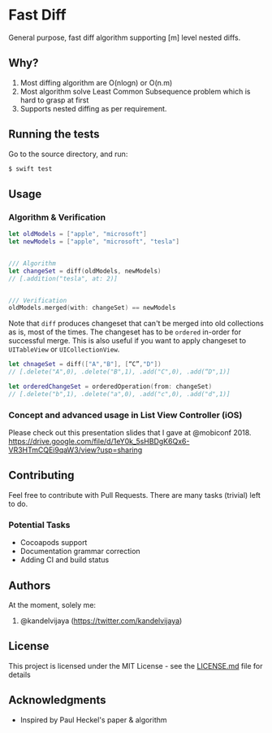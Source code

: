 # Fast Diff

General purpose, fast diff algorithm supporting [m] level nested diffs.  

## Why?
1. Most diffing algorithm are O(nlogn) or O(n.m) 
2. Most algorithm solve Least Common Subsequence problem which is hard to grasp at first
3. Supports nested diffing as per requirement.

## Running the tests

Go to the source directory, and run:
```swift
$ swift test
```

## Usage
### Algorithm & Verification
```swift
let oldModels = ["apple", "microsoft"]
let newModels = ["apple", "microsoft", "tesla"]


/// Algorithm
let changeSet = diff(oldModels, newModels)
// [.addition("tesla", at: 2)]


/// Verification
oldModels.merged(with: changeSet) == newModels 
```
Note that `diff` produces changeset that can't be merged into old collections as is, most of the times. 
The changeset has to be `ordered` in-order for successful merge. This is also useful if you want to
apply changeset to `UITableView` or `UICollectionView`.

```swift
let chnageSet = diff(["A","B"], [“C”,"D"])
// [.delete("A",0), .delete("B",1), .add("C",0), .add(“D",1)]

let orderedChangeSet = orderedOperation(from: changeSet)
// [.delete("b",1), .delete("a",0), .add("c",0), .add("d",1)]

```
### Concept and advanced usage in List View Controller (iOS)
Please check out this presentation slides that I gave at @mobiconf 2018. https://drive.google.com/file/d/1eY0k_5sHBDgK6Qx6-VR3HTmCQEi9qaW3/view?usp=sharing 

## Contributing

Feel free to contribute with Pull Requests. There are many tasks (trivial) left to do. 

### Potential Tasks
- Cocoapods support
- Documentation grammar correction
- Adding CI and build status

## Authors

At the moment, solely me:
1. @kandelvijaya (https://twitter.com/kandelvijaya)

## License

This project is licensed under the MIT License - see the [LICENSE.md](LICENSE.md) file for details

## Acknowledgments

* Inspired by Paul Heckel's paper & algorithm 

